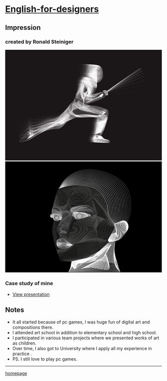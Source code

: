 # [English-for-designers](https://github.com/RonaldRonno/english-for-designers/blob/main/README.md)

## Impression

### created by Ronald Steiniger
![Photo of my artwork](DAfencer.png) 
![Photo of my artwork](DGface.png) 
### Case study of mine
- [View presentation](StudycaseRonald.pdf)
## Notes
- It all started because of pc games, I was huge fun of digital art and compositions there.
- I attended art school in addition to elementary school and high school.
- I participated in various team projects where we presented works of art as children.
- Over time, I also got to University where I apply all my experience in practice .
- PS. I still love to play pc games.
___
[homepage](https://github.com/RonaldRonno/english-for-designers/blob/main/README.md)
